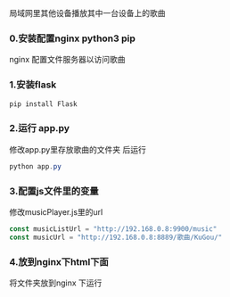 局域网里其他设备播放其中一台设备上的歌曲

### 0.安装配置nginx python3 pip

nginx 配置文件服务器以访问歌曲

### 1.安装flask

```powershell
pip install Flask
```

### 2.运行 app.py

修改app.py里存放歌曲的文件夹 后运行

```powershell
python app.py
```

### 3.配置js文件里的变量

修改musicPlayer.js里的url

```javascript
const musicListUrl = "http://192.168.0.8:9900/music"
const musicUrl = "http://192.168.0.8:8889/歌曲/KuGou/"
```

### 4.放到nginx下html下面

将文件夹放到nginx 下运行